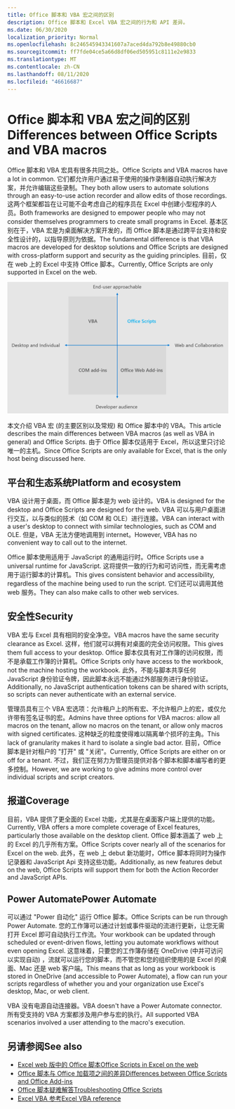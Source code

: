 ```yaml
---
title: Office 脚本和 VBA 宏之间的区别
description: Office 脚本和 Excel VBA 宏之间的行为和 API 差异。
ms.date: 06/30/2020
localization_priority: Normal
ms.openlocfilehash: 8c246545943341607a7aced4da792b8e49880cb0
ms.sourcegitcommit: ff7fde04ce5a66d8df06ed505951c8111e2e9833
ms.translationtype: MT
ms.contentlocale: zh-CN
ms.lasthandoff: 08/11/2020
ms.locfileid: "46616687"
---
```

# <a name="differences-between-office-scripts-and-vba-macros"></a><span data-ttu-id="b5ae1-103">Office 脚本和 VBA 宏之间的区别</span><span class="sxs-lookup"><span data-stu-id="b5ae1-103">Differences between Office Scripts and VBA macros</span></span>

<span data-ttu-id="b5ae1-104">Office 脚本和 VBA 宏具有很多共同之处。</span><span class="sxs-lookup"><span data-stu-id="b5ae1-104">Office Scripts and VBA macros have a lot in common.</span></span> <span data-ttu-id="b5ae1-105">它们都允许用户通过易于使用的操作录制器自动执行解决方案，并允许编辑这些录制。</span><span class="sxs-lookup"><span data-stu-id="b5ae1-105">They both allow users to automate solutions through an easy-to-use action recorder and allow edits of those recordings.</span></span> <span data-ttu-id="b5ae1-106">这两个框架都旨在让可能不会考虑自己的程序员在 Excel 中创建小型程序的人员。</span><span class="sxs-lookup"><span data-stu-id="b5ae1-106">Both frameworks are designed to empower people who may not consider themselves programmers to create small programs in Excel.</span></span>
<span data-ttu-id="b5ae1-107">基本区别在于，VBA 宏是为桌面解决方案开发的，而 Office 脚本是通过跨平台支持和安全性设计的，以指导原则为依据。</span><span class="sxs-lookup"><span data-stu-id="b5ae1-107">The fundamental difference is that VBA macros are developed for desktop solutions and Office Scripts are designed with cross-platform support and security as the guiding principles.</span></span> <span data-ttu-id="b5ae1-108">目前，仅在 web 上的 Excel 中支持 Office 脚本。</span><span class="sxs-lookup"><span data-stu-id="b5ae1-108">Currently, Office Scripts are only supported in Excel on the web.</span></span>

![显示不同 Office 扩展性解决方案的重点领域的四象限图。](../images/office-programmability-diagram.png)

<span data-ttu-id="b5ae1-111">本文介绍 VBA 宏 (的主要区别以及常规) 和 Office 脚本中的 VBA。</span><span class="sxs-lookup"><span data-stu-id="b5ae1-111">This article describes the main differences between VBA macros (as well as VBA in general) and Office Scripts.</span></span> <span data-ttu-id="b5ae1-112">由于 Office 脚本仅适用于 Excel，所以这里只讨论唯一的主机。</span><span class="sxs-lookup"><span data-stu-id="b5ae1-112">Since Office Scripts are only available for Excel, that is the only host being discussed here.</span></span>

## <a name="platform-and-ecosystem"></a><span data-ttu-id="b5ae1-113">平台和生态系统</span><span class="sxs-lookup"><span data-stu-id="b5ae1-113">Platform and ecosystem</span></span>

<span data-ttu-id="b5ae1-114">VBA 设计用于桌面，而 Office 脚本是为 web 设计的。</span><span class="sxs-lookup"><span data-stu-id="b5ae1-114">VBA is designed for the desktop and Office Scripts are designed for the web.</span></span> <span data-ttu-id="b5ae1-115">VBA 可以与用户桌面进行交互，以与类似的技术（如 COM 和 OLE）进行连接。</span><span class="sxs-lookup"><span data-stu-id="b5ae1-115">VBA can interact with a user's desktop to connect with similar technologies, such as COM and OLE.</span></span> <span data-ttu-id="b5ae1-116">但是，VBA 无法方便地调用到 internet。</span><span class="sxs-lookup"><span data-stu-id="b5ae1-116">However, VBA has no convenient way to call out to the internet.</span></span>

<span data-ttu-id="b5ae1-117">Office 脚本使用适用于 JavaScript 的通用运行时。</span><span class="sxs-lookup"><span data-stu-id="b5ae1-117">Office Scripts use a universal runtime for JavaScript.</span></span> <span data-ttu-id="b5ae1-118">这将提供一致的行为和可访问性，而无需考虑用于运行脚本的计算机。</span><span class="sxs-lookup"><span data-stu-id="b5ae1-118">This gives consistent behavior and accessibility, regardless of the machine being used to run the script.</span></span> <span data-ttu-id="b5ae1-119">它们还可以调用其他 web 服务。</span><span class="sxs-lookup"><span data-stu-id="b5ae1-119">They can also make calls to other web services.</span></span>

## <a name="security"></a><span data-ttu-id="b5ae1-120">安全性</span><span class="sxs-lookup"><span data-stu-id="b5ae1-120">Security</span></span>

<span data-ttu-id="b5ae1-121">VBA 宏与 Excel 具有相同的安全净空。</span><span class="sxs-lookup"><span data-stu-id="b5ae1-121">VBA macros have the same security clearance as Excel.</span></span> <span data-ttu-id="b5ae1-122">这样，他们就可以拥有对桌面的完全访问权限。</span><span class="sxs-lookup"><span data-stu-id="b5ae1-122">This gives them full access to your desktop.</span></span> <span data-ttu-id="b5ae1-123">Office 脚本仅具有对工作簿的访问权限，而不是承载工作簿的计算机。</span><span class="sxs-lookup"><span data-stu-id="b5ae1-123">Office Scripts only have access to the workbook, not the machine hosting the workbook.</span></span> <span data-ttu-id="b5ae1-124">此外，不能与脚本共享任何 JavaScript 身份验证令牌，因此脚本永远不能通过外部服务进行身份验证。</span><span class="sxs-lookup"><span data-stu-id="b5ae1-124">Additionally, no JavaScript authentication tokens can be shared with scripts, so scripts can never authenticate with an external service.</span></span>

<span data-ttu-id="b5ae1-125">管理员具有三个 VBA 宏选项：允许租户上的所有宏、不允许租户上的宏，或仅允许带有签名证书的宏。</span><span class="sxs-lookup"><span data-stu-id="b5ae1-125">Admins have three options for VBA macros: allow all macros on the tenant, allow no macros on the tenant, or allow only macros with signed certificates.</span></span> <span data-ttu-id="b5ae1-126">这种缺乏的粒度使得难以隔离单个损坏的主角。</span><span class="sxs-lookup"><span data-stu-id="b5ae1-126">This lack of granularity makes it hard to isolate a single bad actor.</span></span> <span data-ttu-id="b5ae1-127">目前，Office 脚本是针对租户的 "打开" 或 "关闭"。</span><span class="sxs-lookup"><span data-stu-id="b5ae1-127">Currently, Office Scripts are either on or off for a tenant.</span></span> <span data-ttu-id="b5ae1-128">不过，我们正在努力为管理员提供对各个脚本和脚本编写者的更多控制。</span><span class="sxs-lookup"><span data-stu-id="b5ae1-128">However, we are working to give admins more control over individual scripts and script creators.</span></span>

## <a name="coverage"></a><span data-ttu-id="b5ae1-129">报道</span><span class="sxs-lookup"><span data-stu-id="b5ae1-129">Coverage</span></span>

<span data-ttu-id="b5ae1-130">目前，VBA 提供了更全面的 Excel 功能，尤其是在桌面客户端上提供的功能。</span><span class="sxs-lookup"><span data-stu-id="b5ae1-130">Currently, VBA offers a more complete coverage of Excel features, particularly those available on the desktop client.</span></span> <span data-ttu-id="b5ae1-131">Office 脚本涵盖了 web 上的 Excel 的几乎所有方案。</span><span class="sxs-lookup"><span data-stu-id="b5ae1-131">Office Scripts cover nearly all of the scenarios for Excel on the web.</span></span> <span data-ttu-id="b5ae1-132">此外，在 web 上 debut 新功能时，Office 脚本将同时为操作记录器和 JavaScript Api 支持这些功能。</span><span class="sxs-lookup"><span data-stu-id="b5ae1-132">Additionally, as new features debut on the web, Office Scripts will support them for both the Action Recorder and JavaScript APIs.</span></span>

## <a name="power-automate"></a><span data-ttu-id="b5ae1-133">Power Automate</span><span class="sxs-lookup"><span data-stu-id="b5ae1-133">Power Automate</span></span>

<span data-ttu-id="b5ae1-134">可以通过 "Power 自动化" 运行 Office 脚本。</span><span class="sxs-lookup"><span data-stu-id="b5ae1-134">Office Scripts can be run through Power Automate.</span></span> <span data-ttu-id="b5ae1-135">您的工作簿可以通过计划或事件驱动的流进行更新，让您无需打开 Excel 即可自动执行工作流。</span><span class="sxs-lookup"><span data-stu-id="b5ae1-135">Your workbook can be updated through scheduled or event-driven flows, letting you automate workflows without even opening Excel.</span></span> <span data-ttu-id="b5ae1-136">这意味着，只要您的工作簿存储在 OneDrive (中并可访问以实现自动) ，流就可以运行您的脚本，而不管您和您的组织使用的是 Excel 的桌面、Mac 还是 web 客户端。</span><span class="sxs-lookup"><span data-stu-id="b5ae1-136">This means that as long as your workbook is stored in OneDrive (and accessible to Power Automate), a flow can run your scripts regardless of whether you and your organization use Excel's desktop, Mac, or web client.</span></span>

<span data-ttu-id="b5ae1-137">VBA 没有电源自动连接器。</span><span class="sxs-lookup"><span data-stu-id="b5ae1-137">VBA doesn't have a Power Automate connector.</span></span> <span data-ttu-id="b5ae1-138">所有受支持的 VBA 方案都涉及用户参与宏的执行。</span><span class="sxs-lookup"><span data-stu-id="b5ae1-138">All supported VBA scenarios involved a user attending to the macro's execution.</span></span>

## <a name="see-also"></a><span data-ttu-id="b5ae1-139">另请参阅</span><span class="sxs-lookup"><span data-stu-id="b5ae1-139">See also</span></span>

- [<span data-ttu-id="b5ae1-140">Excel web 版中的 Office 脚本</span><span class="sxs-lookup"><span data-stu-id="b5ae1-140">Office Scripts in Excel on the web</span></span>](../overview/excel.md)
- [<span data-ttu-id="b5ae1-141">Office 脚本与 Office 加载项之间的差异</span><span class="sxs-lookup"><span data-stu-id="b5ae1-141">Differences between Office Scripts and Office Add-ins</span></span>](add-ins-differences.md)
- [<span data-ttu-id="b5ae1-142">Office 脚本疑难解答</span><span class="sxs-lookup"><span data-stu-id="b5ae1-142">Troubleshooting Office Scripts</span></span>](../testing/troubleshooting.md)
- [<span data-ttu-id="b5ae1-143">Excel VBA 参考</span><span class="sxs-lookup"><span data-stu-id="b5ae1-143">Excel VBA reference</span></span>](/office/vba/api/overview/excel)
